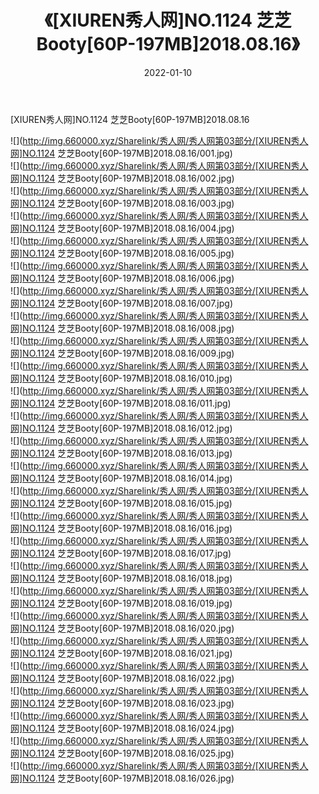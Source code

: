 ﻿---
layout: post
title:  《[XIUREN秀人网]NO.1124 芝芝Booty[60P-197MB]2018.08.16》
date:   2022-01-10
img: http://img.660000.xyz/Sharelink/秀人网/秀人网第03部分/[XIUREN秀人网]NO.1124 芝芝Booty[60P-197MB]2018.08.16/000.jpg
categories: [美女, 清纯, 唯美]
---

[XIUREN秀人网]NO.1124 芝芝Booty[60P-197MB]2018.08.16

 ![](http://img.660000.xyz/Sharelink/秀人网/秀人网第03部分/[XIUREN秀人网]NO.1124 芝芝Booty[60P-197MB]2018.08.16/001.jpg) <br>![](http://img.660000.xyz/Sharelink/秀人网/秀人网第03部分/[XIUREN秀人网]NO.1124 芝芝Booty[60P-197MB]2018.08.16/002.jpg) <br>![](http://img.660000.xyz/Sharelink/秀人网/秀人网第03部分/[XIUREN秀人网]NO.1124 芝芝Booty[60P-197MB]2018.08.16/003.jpg) <br>![](http://img.660000.xyz/Sharelink/秀人网/秀人网第03部分/[XIUREN秀人网]NO.1124 芝芝Booty[60P-197MB]2018.08.16/004.jpg) <br>![](http://img.660000.xyz/Sharelink/秀人网/秀人网第03部分/[XIUREN秀人网]NO.1124 芝芝Booty[60P-197MB]2018.08.16/005.jpg) <br>![](http://img.660000.xyz/Sharelink/秀人网/秀人网第03部分/[XIUREN秀人网]NO.1124 芝芝Booty[60P-197MB]2018.08.16/006.jpg) <br>![](http://img.660000.xyz/Sharelink/秀人网/秀人网第03部分/[XIUREN秀人网]NO.1124 芝芝Booty[60P-197MB]2018.08.16/007.jpg) <br>![](http://img.660000.xyz/Sharelink/秀人网/秀人网第03部分/[XIUREN秀人网]NO.1124 芝芝Booty[60P-197MB]2018.08.16/008.jpg) <br>![](http://img.660000.xyz/Sharelink/秀人网/秀人网第03部分/[XIUREN秀人网]NO.1124 芝芝Booty[60P-197MB]2018.08.16/009.jpg) <br>![](http://img.660000.xyz/Sharelink/秀人网/秀人网第03部分/[XIUREN秀人网]NO.1124 芝芝Booty[60P-197MB]2018.08.16/010.jpg) <br>![](http://img.660000.xyz/Sharelink/秀人网/秀人网第03部分/[XIUREN秀人网]NO.1124 芝芝Booty[60P-197MB]2018.08.16/011.jpg) <br>![](http://img.660000.xyz/Sharelink/秀人网/秀人网第03部分/[XIUREN秀人网]NO.1124 芝芝Booty[60P-197MB]2018.08.16/012.jpg) <br>![](http://img.660000.xyz/Sharelink/秀人网/秀人网第03部分/[XIUREN秀人网]NO.1124 芝芝Booty[60P-197MB]2018.08.16/013.jpg) <br>![](http://img.660000.xyz/Sharelink/秀人网/秀人网第03部分/[XIUREN秀人网]NO.1124 芝芝Booty[60P-197MB]2018.08.16/014.jpg) <br>![](http://img.660000.xyz/Sharelink/秀人网/秀人网第03部分/[XIUREN秀人网]NO.1124 芝芝Booty[60P-197MB]2018.08.16/015.jpg) <br>![](http://img.660000.xyz/Sharelink/秀人网/秀人网第03部分/[XIUREN秀人网]NO.1124 芝芝Booty[60P-197MB]2018.08.16/016.jpg) <br>![](http://img.660000.xyz/Sharelink/秀人网/秀人网第03部分/[XIUREN秀人网]NO.1124 芝芝Booty[60P-197MB]2018.08.16/017.jpg) <br>![](http://img.660000.xyz/Sharelink/秀人网/秀人网第03部分/[XIUREN秀人网]NO.1124 芝芝Booty[60P-197MB]2018.08.16/018.jpg) <br>![](http://img.660000.xyz/Sharelink/秀人网/秀人网第03部分/[XIUREN秀人网]NO.1124 芝芝Booty[60P-197MB]2018.08.16/019.jpg) <br>![](http://img.660000.xyz/Sharelink/秀人网/秀人网第03部分/[XIUREN秀人网]NO.1124 芝芝Booty[60P-197MB]2018.08.16/020.jpg) <br>![](http://img.660000.xyz/Sharelink/秀人网/秀人网第03部分/[XIUREN秀人网]NO.1124 芝芝Booty[60P-197MB]2018.08.16/021.jpg) <br>![](http://img.660000.xyz/Sharelink/秀人网/秀人网第03部分/[XIUREN秀人网]NO.1124 芝芝Booty[60P-197MB]2018.08.16/022.jpg) <br>![](http://img.660000.xyz/Sharelink/秀人网/秀人网第03部分/[XIUREN秀人网]NO.1124 芝芝Booty[60P-197MB]2018.08.16/023.jpg) <br>![](http://img.660000.xyz/Sharelink/秀人网/秀人网第03部分/[XIUREN秀人网]NO.1124 芝芝Booty[60P-197MB]2018.08.16/024.jpg) <br>![](http://img.660000.xyz/Sharelink/秀人网/秀人网第03部分/[XIUREN秀人网]NO.1124 芝芝Booty[60P-197MB]2018.08.16/025.jpg) <br>![](http://img.660000.xyz/Sharelink/秀人网/秀人网第03部分/[XIUREN秀人网]NO.1124 芝芝Booty[60P-197MB]2018.08.16/026.jpg) <br>